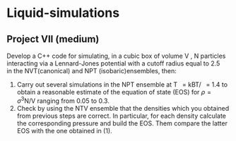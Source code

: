 # Liquid-simulations
## Project VII (medium)
Develop a C++ code for simulating, in a cubic box of volume V , N particles interacting via a Lennard-Jones potential with a cutoff radius equal to 2.5  in the NVT(canonical) and NPT (isobaric)ensembles, then:
1. Carry out several simulations in the NPT ensemble at T  = kBT/  = 1.4 to obtain a reasonable estimate of the equation of state (EOS) for $\rho=\sigma^3$N/V ranging from 0.05 to 0.3.
2. Check by using the NTV ensemble that the densities which you obtained from previous steps are correct. In particular, for each density calculate the corresponding pressure and build the EOS. Them compare the latter EOS with the one obtained in (1).
